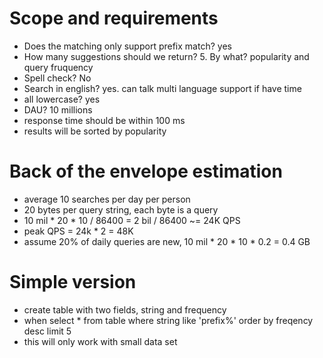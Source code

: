 # Scope and requirements
* Does the matching only support prefix match? yes
* How many suggestions should we return? 5. By what? popularity and query fruquency
* Spell check? No
* Search in english? yes. can talk multi language support if have time
* all lowercase? yes
* DAU? 10 millions
* response time should be within 100 ms
* results will be sorted by popularity
# Back of the envelope estimation
* average 10 searches per day per person
* 20 bytes per query string, each byte is a query
* 10 mil * 20 * 10 / 86400 = 2 bil / 86400 ~= 24K QPS
* peak QPS = 24k * 2 = 48K 
* assume 20% of daily queries are new, 10 mil * 20 * 10 * 0.2 = 0.4 GB
# Simple version
* create table with two fields, string and frequency
* when select * from table where string like 'prefix%' order by freqency desc limit 5
* this will only work with small data set
